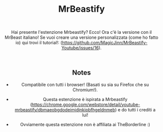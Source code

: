 
<div align = center >

# MrBeastify

<br>

Hai presente l'estenzione Mrbeastify? Ecco! Ora c'è la versione con il MrBeast italiano! Se vuoi creare una versione personalizzata (come ho fatto io) qui trovi il tutorial!: (https://github.com/MagicJinn/MrBeastify-Youtube/issues/16).

<br>

## Notes

-   Compatibile con tutti i browser! (Basati su sia su Firefox che su Chromium!).

-   Questa estenzione è ispirata a Mrbeastify (https://chrome.google.com/webstore/detail/youtube-mrbeastify/dbmaeobgdodeimjdjnkipbfhgeldnmeb) e do tutti i crediti a lui!

-   Ovviamente questa estenzione non è affiliata ai TheBorderline :)


<!----------------------------------------------------------------------------->
